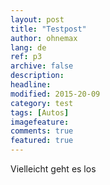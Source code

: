 ```yaml
---
layout: post
title: "Testpost"
author: ohnemax
lang: de
ref: p3
archive: false
description: 
headline: 
modified: 2015-20-09
category: test
tags: [Autos]
imagefeature: 
comments: true
featured: true
---
```



Vielleicht geht es los
